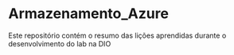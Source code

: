 # Armazenamento_Azure
Este repositório contém o resumo das lições aprendidas durante o desenvolvimento do lab na DIO
